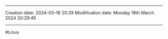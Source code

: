 

----
Creation date: 2024-03-18 20:29
Modification date: Monday 18th March 2024 20:29:45

----

#Linux 

